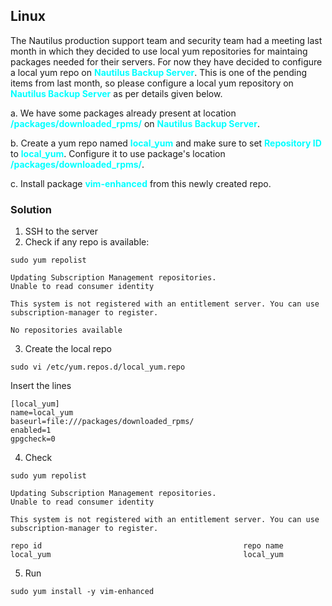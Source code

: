 ## Linux

The Nautilus production support team and security team had a meeting last month in which they decided to use local yum repositories for maintaing packages needed for their servers. For now they have decided to configure a local yum repo on <span style='color:cyan'>**Nautilus Backup Server**</span>. This is one of the pending items from last month, so please configure a local yum repository on <span style='color:cyan'>**Nautilus Backup Server**</span> as per details given below.



a. We have some packages already present at location <span style='color:cyan'>**/packages/downloaded_rpms/**</span> on <span style='color:cyan'>**Nautilus Backup Server**</span>.


b. Create a yum repo named <span style='color:cyan'>**local_yum**</span> and make sure to set <span style='color:cyan'>**Repository ID**</span> to <span style='color:cyan'>**local_yum**</span>. Configure it to use package's location <span style='color:cyan'>**/packages/downloaded_rpms/**</span>.


c. Install package <span style='color:cyan'>**vim-enhanced**</span> from this newly created repo.

### Solution
1. SSH to the server
2. Check if any repo is available:
```
sudo yum repolist
```
```
Updating Subscription Management repositories.
Unable to read consumer identity

This system is not registered with an entitlement server. You can use subscription-manager to register.

No repositories available
```
3. Create the local repo
```
sudo vi /etc/yum.repos.d/local_yum.repo
```
Insert the lines
```
[local_yum]
name=local_yum
baseurl=file:///packages/downloaded_rpms/
enabled=1
gpgcheck=0
```
4. Check 
```
sudo yum repolist
```
```
Updating Subscription Management repositories.
Unable to read consumer identity

This system is not registered with an entitlement server. You can use subscription-manager to register.

repo id                                             repo name
local_yum                                           local_yum
```
5. Run 
```
sudo yum install -y vim-enhanced
```
